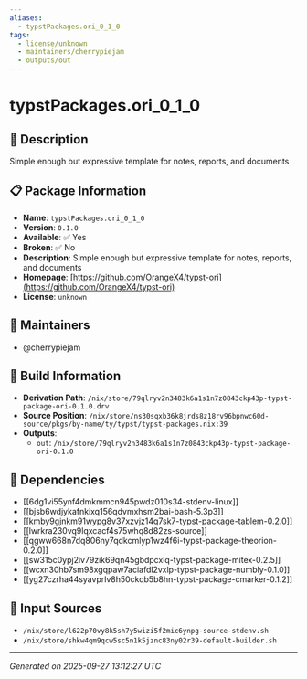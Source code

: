 ```yaml
---
aliases:
  - typstPackages.ori_0_1_0
tags:
  - license/unknown
  - maintainers/cherrypiejam
  - outputs/out
---
```


# typstPackages.ori_0_1_0

## 📝 Description

Simple enough but expressive template for notes, reports, and documents

## 📋 Package Information

- **Name**: `typstPackages.ori_0_1_0`
- **Version**: `0.1.0`
- **Available**: ✅ Yes
- **Broken**: ✅ No
- **Description**: Simple enough but expressive template for notes, reports, and documents
- **Homepage**: [https://github.com/OrangeX4/typst-ori](https://github.com/OrangeX4/typst-ori)
- **License**: `unknown`
## 👥 Maintainers

- @cherrypiejam


## 🔧 Build Information

- **Derivation Path**: `/nix/store/79qlryv2n3483k6a1s1n7z0843ckp43p-typst-package-ori-0.1.0.drv`
- **Source Position**: `/nix/store/ns30sqxb36k8jrds8z18rv96bpnwc60d-source/pkgs/by-name/ty/typst/typst-packages.nix:39`
- **Outputs**:
  - `out`:  `/nix/store/79qlryv2n3483k6a1s1n7z0843ckp43p-typst-package-ori-0.1.0`

## 🔗 Dependencies

- [[6dg1vi55ynf4dmkmmcn945pwdz010s34-stdenv-linux]]
- [[bjsb6wdjykafnkixq156qdvmxhsm2bai-bash-5.3p3]]
- [[kmby9gjnkm91wypg8v37xzvjz14q7sk7-typst-package-tablem-0.2.0]]
- [[lwrkra230vq9lqxcacf4s75whq8d82zs-source]]
- [[qgww668n7dq806ny7qdkcmlyp1wz4f6i-typst-package-theorion-0.2.0]]
- [[sw315c0ypj2iv79zik69qn45gbdpcxlq-typst-package-mitex-0.2.5]]
- [[wcxn30hb7sm98xgqpaw7aciafdl2vxlp-typst-package-numbly-0.1.0]]
- [[yg27czrha44syavprlv8h50ckqb5b8hn-typst-package-cmarker-0.1.2]]

## 📁 Input Sources

- `/nix/store/l622p70vy8k5sh7y5wizi5f2mic6ynpg-source-stdenv.sh`
- `/nix/store/shkw4qm9qcw5sc5n1k5jznc83ny02r39-default-builder.sh`

---
*Generated on 2025-09-27 13:12:27 UTC*
